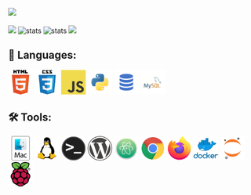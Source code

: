 ![](https://github.com/agijsg/agijsg/blob/main/ransomware-defense.gif)
<br/><br/>
<span align='left' width="50"> <img src="https://github-readme-stats.vercel.app/api?username=agijsg&theme=vision-friendly-dark" /> </span>
<span align='left' width="50"><img src="https://github-readme-streak-stats.herokuapp.com/?user=agijsg&theme=vision-friendly-dark" alt="stats" /></span>
<span align='left' width="50"><img src="https://github-readme-stats.vercel.app/api/top-langs/?username=agijsg&layout=compact&theme=vision-friendly-dark" alt="stats" /></span>
<span align='right' width="50"> <img src="https://github-profile-trophy.vercel.app/?username=agijsg&theme=vision-friendly-dark&column=3" /> <br/></span>


## 🤖 Languages:
<div>
  <img alt="HTML" height="50" margin-left="12" src="https://raw.githubusercontent.com/github/explore/80688e429a7d4ef2fca1e82350fe8e3517d3494d/topics/html/html.png">
  <img alt="CSS" height="50" margin-left="12" src="https://raw.githubusercontent.com/github/explore/80688e429a7d4ef2fca1e82350fe8e3517d3494d/topics/css/css.png">
  <img alt="JavaScript" height="50" margin-left="12" src="https://raw.githubusercontent.com/github/explore/80688e429a7d4ef2fca1e82350fe8e3517d3494d/topics/javascript/javascript.png">
  <img alt="Python" height="50" margin-left="12" src="https://raw.githubusercontent.com/github/explore/80688e429a7d4ef2fca1e82350fe8e3517d3494d/topics/python/python.png">
  <img alt="SQL" height="50" margin-left="12" src="https://raw.githubusercontent.com/github/explore/80688e429a7d4ef2fca1e82350fe8e3517d3494d/topics/sql/sql.png">
  <img alt="MySQL" height="50" margin-left="12" src="https://raw.githubusercontent.com/github/explore/80688e429a7d4ef2fca1e82350fe8e3517d3494d/topics/mysql/mysql.png">
</div>

## 🛠️ Tools:
<div>
  <img alt="MacOS" height="50" src="https://raw.githubusercontent.com/github/explore/80688e429a7d4ef2fca1e82350fe8e3517d3494d/topics/macos/macos.png">
  <img alt="Linux" height="50" src="https://raw.githubusercontent.com/github/explore/80688e429a7d4ef2fca1e82350fe8e3517d3494d/topics/linux/linux.png">
  <img alt="Terminal" height="50" src="https://raw.githubusercontent.com/github/explore/d92924b1d925bb134e308bd29c9de6c302ed3beb/topics/terminal/terminal.png">
  <img alt="Wordpress" height="50" src="https://raw.githubusercontent.com/github/explore/80688e429a7d4ef2fca1e82350fe8e3517d3494d/topics/wordpress/wordpress.png">
  <img alt="Atom" height="50" src="https://raw.githubusercontent.com/github/explore/80688e429a7d4ef2fca1e82350fe8e3517d3494d/topics/atom/atom.png">
  <img alt="Chrome" height="50" src="https://raw.githubusercontent.com/github/explore/80688e429a7d4ef2fca1e82350fe8e3517d3494d/topics/chrome/chrome.png">
  <img alt="Firefox" height="50" src="https://raw.githubusercontent.com/github/explore/728542e0d33f83720614f61923a9cb424264db23/topics/firefox/firefox.png">
  <img alt="Docker" height="50" src="https://raw.githubusercontent.com/github/explore/80688e429a7d4ef2fca1e82350fe8e3517d3494d/topics/docker/docker.png">
  <img alt="Jupyter Notebook" height="50" src="https://raw.githubusercontent.com/github/explore/80688e429a7d4ef2fca1e82350fe8e3517d3494d/topics/jupyter-notebook/jupyter-notebook.png">
  <img alt="Raspberry Pi" height="50" src="https://raw.githubusercontent.com/github/explore/80688e429a7d4ef2fca1e82350fe8e3517d3494d/topics/raspberry-pi/raspberry-pi.png">
</div>



<!--
**agijsg/agijsg** is a ✨ _special_ ✨ repository because its `README.md` (this file) appears on your GitHub profile.

Here are some ideas to get you started:

- 🔭 I’m currently working on ...
- 🌱 I’m currently learning ...
- 👯 I’m looking to collaborate on ...
- 🤔 I’m looking for help with ...
- 💬 Ask me about ...
- 📫 How to reach me: ...
- 😄 Pronouns: ...
- ⚡ Fun fact: ...
-->
